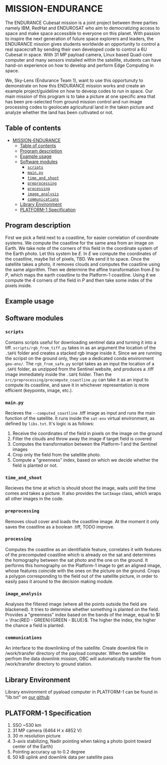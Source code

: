 # MISSION-ENDURANCE
The ENDURANCE Cubesat mission is a joint project between three parties namely IBM, RedHat and ENDUROSAT who aim to democratizing access to space and make space accessible to everyone on this planet. With passion to inspire the next generation of future space explorers and leaders, the ENDURANCE mission gives students worldwide an opportunity to control a real spacecraft by sending their own developed code to control a 6U Cubesat in space. With 31 MP payload camera, Linux based Quad-core computer and many sensors installed within the satellite, students can have hand-on experience on how to develop and perform Edge Computing in space.

We, Sky-Lens (Endurance Team 1), want to use this opportunuty to demonstrate on how this ENDURANCE mission works and create an example project/guideline on how to deveop codes to run in space. Our main mission of this program is to take a picture at one specific area that has been pre-selected from ground mission control and run image processing codes to geolocate agricultural land in the taken picture and analyze whether the land has been cultivated or not. 

## Table of contents

- [MISSION-ENDURANCE](#mission-endurance)
  - [Table of contents](#table-of-contents)
  - [Program description](#program-description)
  - [Example usage](#example-usage)
  - [Software modules](#software-modules)
    - [`scripts`](#scripts)
    - [`main.py`](#mainpy)
    - [`time_and_shoot`](#time_and_shoot)
    - [`preprocessing`](#preprocessing)
    - [`processing`](#processing)
    - [`image_analysis`](#image_analysis)
    - [`communications`](#communications)
  - [Library Environment](#library-environment)
  - [PLATFORM-1 Specification](#platform-1-specification)

## Program description

First we pick a field next to a coastline, for easier correlation of coordinate systems. We compute the coastline for the same area from an image on Earth. We take note of the corners of this field in the coordinate system of the Earth photo. Let this system be $E$. In $E$ we compute the coordinates of the coastline, maybe list of pixels, TBD. We send it to space. Once the satellite takes a photo, it removes clouds and computes the coastline using the same algorithm. Then we determine the affine transformation from $E$ to $P$, which maps the earth coastline to the Platform-1 coastline. Using it we compute the 4 corners of the field in $P$ and then take some index of the pixels inside. 

## Example usage

## Software modules

### `scripts`

Contains scripts useful for downloading sentinel data and turning it into a tiff. `scripts/rgb_from_tiff.py` takes in as an argument the location of the `.SAFE` folder and creates a stacked rgb image inside it. Since we are running the scripst on the ground only, they use a dedicated conda environment `geo-env/`. The `rgb_from_safe.py` script takes as an input the location of a `.SAFE` folder, as unzipped from the Sentinel website, and produces a .tiff image immediately inside the `.SAFE` folder. Then the `src/preprocessing/precompute_coastline.py` can take it as an input to compute its coastline, and save it in whichever representation is more efficient (keypoints, image, etc.).

### `main.py` 

Recieves the `--computed_coastline` .tiff image as input and runs the main function of the satellite. It runs inside the `sat-env` virtual environment, as defined by `libs.txt`. It's logic is as follows: 
1. Receive the coordinates of the field in pixels on the image on the ground
2. Filter the clouds and throw away the image if target field is covered 
3. Computes the transformation between the Platform-1 and the Sentinel images
4. Crop only the field from the satellite photo.
5. Compute a "greenness" index, based on which we decide whether the field is planted or not.

### `time_and_shoot`

Recieves the time at which is should shoot the image, waits unitl the time comes and takes a picture. It also provides the `SatImage` class, which wraps all other images in the code. 

### `preprocessing`

Removes cloud cover and loads the coastline image. At the moment it only saves the coastline as a boolean .tiff, TODO improve.

### `processing`

Computes the coastline as an identifiable feature, correlates it with features of the precomputed coastline which is already on the sat and determines the homography between the sat photo and the one on the ground. It performs this homography on the Platform-1 image to get an aligned image, whose features coincide with the ones on the picture on the ground. Crops a polygon corresponding to the field out of the satellite picture, in order to easily pass it around to the decision making module.

### `image_analysis`

Analyses the filtered image (where all the points outside the field are blackened). It tries to determine whether something is planted on the field. Provides a "greenness" index based on the bands of the image, equal to $I = \frac{RED - GREEN}{GREEN - BLUE}$. The higher the index, the higher the chance a field is planted.

### `communications`

An interface to the downlinking of the satellite. Create downlink file in /work/transfer directory of the payload computer. When the satellite perfrom the data downlink mission, OBC will automatically transfer file from /work/transfer directory to ground station.

## Library Environment

Library environment of pyaload computer in PLATFORM-1 can be found in "lib.txt" on [our github](https://github.com/vasilNnikolov/mission-endurance/blob/plat-1-running/libs.txt)

## PLATFORM-1 Specification

1. SSO ~530 km
2. 31 MP camera (6464 H x 4852 V)
3. 30 m resolution picture
4. 3-axis stabilizing, Nadir pointing when taking a photo (point toward center of the Earth)
5. Pointing accuracy up to 0.2 degree
6. 50 kB uplink and downlink data per satellite pass

